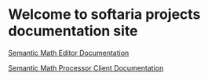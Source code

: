 # Welcome to softaria projects documentation site

[Semantic Math Editor Documentation](https://softaria.github.io/semantic-math-editor)

[Semantic Math Processor Client Documentation](https://softaria.github.io/semantic-math-processor-client/)

